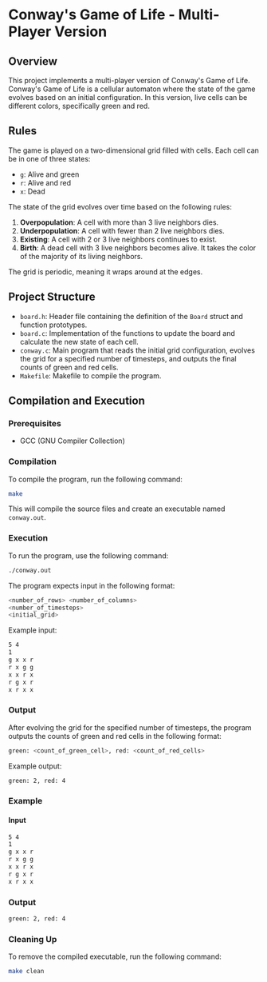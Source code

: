 # Conway's Game of Life - Multi-Player Version

## Overview

This project implements a multi-player version of Conway's Game of Life. Conway's Game of Life is a cellular automaton where the state of the game evolves based on an initial configuration. In this version, live cells can be different colors, specifically green and red.

## Rules

The game is played on a two-dimensional grid filled with cells. Each cell can be in one of three states:
- `g`: Alive and green
- `r`: Alive and red
- `x`: Dead

The state of the grid evolves over time based on the following rules:
1. **Overpopulation**: A cell with more than 3 live neighbors dies.
2. **Underpopulation**: A cell with fewer than 2 live neighbors dies.
3. **Existing**: A cell with 2 or 3 live neighbors continues to exist.
4. **Birth**: A dead cell with 3 live neighbors becomes alive. It takes the color of the majority of its living neighbors.

The grid is periodic, meaning it wraps around at the edges.

## Project Structure

- `board.h`: Header file containing the definition of the `Board` struct and function prototypes.
- `board.c`: Implementation of the functions to update the board and calculate the new state of each cell.
- `conway.c`: Main program that reads the initial grid configuration, evolves the grid for a specified number of timesteps, and outputs the final counts of green and red cells.
- `Makefile`: Makefile to compile the program.

## Compilation and Execution

### Prerequisites

- GCC (GNU Compiler Collection)

### Compilation

To compile the program, run the following command:

```sh
make
```

This will compile the source files and create an executable named 
`conway.out`.

### Execution

To run the program, use the following command:
```bash
./conway.out
```

The program expects input in the following format:
```bash
<number_of_rows> <number_of_columns>
<number_of_timesteps>
<initial_grid>
```

Example input:
```bash
5 4
1
g x x r
r x g g
x x r x
r g x r
x r x x
```

### Output
After evolving the grid for the specified number of timesteps, the program outputs the counts of green and red cells in the following format:
```bash
green: <count_of_green_cell>, red: <count_of_red_cells>
```

Example output:
```bash
green: 2, red: 4
```

### Example
#### Input
```bash
5 4
1
g x x r
r x g g
x x r x
r g x r
x r x x
```

### Output
```bash
green: 2, red: 4
```

### Cleaning Up
To remove the compiled executable, run the following command:
```sh
make clean
```

